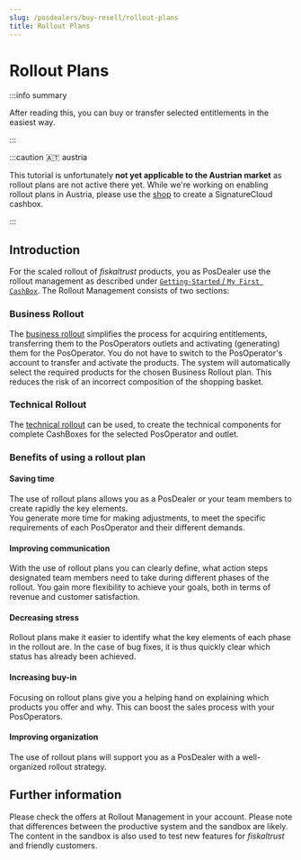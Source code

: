 ```yaml
---
slug: /posdealers/buy-resell/rollout-plans
title: Rollout Plans
---
```

# Rollout Plans

:::info summary

After reading this, you can buy or transfer selected entitlements in the easiest way.

:::

:::caution 🇦🇹 austria

This tutorial is unfortunately **not yet applicable to the Austrian market** as rollout plans are not active there yet. While we're working on enabling rollout plans in Austria, please use the [shop](./shop.md) to create a SignatureCloud cashbox.

:::

## Introduction

For the scaled rollout of _fiskaltrust_ products, you as PosDealer use the rollout management as described under [`Getting-Started` / `My First CashBox`](../getting-started/my-first-cashbox.md). The Rollout Management consists of two sections:

### Business Rollout

The [business rollout](../getting-started/my-first-cashbox.md#business-rollout-getting-the-scu) simplifies the process for acquiring entitlements, transferring them to the PosOperators outlets and activating (generating) them for the PosOperator. You do not have to switch to the PosOperator's account to transfer and activate the products. The system will automatically select the required products for the chosen Business Rollout plan. This reduces the risk of an incorrect composition of the shopping basket.

### Technical Rollout

The [technical rollout](../getting-started/my-first-cashbox.md#technical-rollout-creating-the-cashbox) can be used, to create the technical components for complete CashBoxes for the selected PosOperator and outlet. 

### Benefits of using a rollout plan

#### Saving time

The use of rollout plans allows you as a PosDealer or your team members to create rapidly the key elements.  
You generate more time for making adjustments, to meet the specific requirements of each PosOperator and their different demands.

#### Improving communication

With the use of rollout plans you can clearly define, what action steps designated team members need to take during different phases of the rollout.
You gain more flexibility to achieve your goals, both in terms of revenue and customer satisfaction.

#### Decreasing stress 

Rollout plans make it easier to identify what the key elements of each phase in the rollout are.
In the case of bug fixes, it is thus quickly clear which status has already been achieved.

#### Increasing buy-in

Focusing on rollout plans give you a helping hand on explaining which products you offer and why. 
This can boost the sales process with your PosOperators.

#### Improving organization 

The use of rollout plans will support you as a PosDealer with a well-organized rollout strategy.

## Further information

Please check the offers at Rollout Management in your account.
Please note that differences between the productive system and the sandbox are likely.
The content in the sandbox is also used to test new features for _fiskaltrust_ and friendly customers.